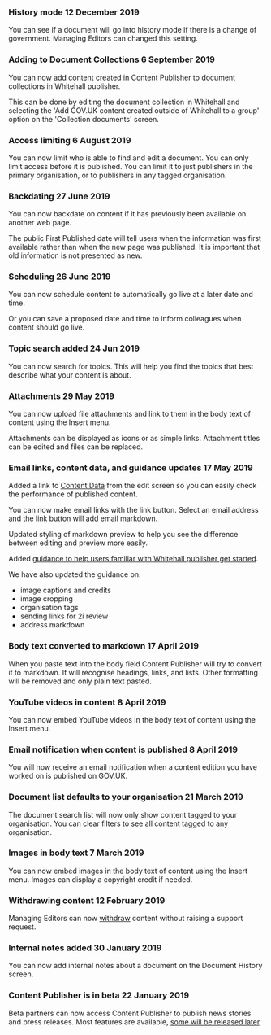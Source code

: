 ### History mode <span class="govuk-caption-m">12 December 2019</span>
You can see if a document will go into history mode if there is a change of government. Managing Editors can changed this setting.

### Adding to Document Collections <span class="govuk-caption-m">6 September 2019</span>
You can now add content created in Content Publisher to document collections in Whitehall publisher.

This can be done by editing the document collection in Whitehall and selecting the 'Add GOV.UK content created outside of Whitehall to a group' option on the 'Collection documents' screen.

### Access limiting <span class="govuk-caption-m">6 August 2019</span>
You can now limit who is able to find and edit a document. You can only limit access before it is published. You can limit it to just publishers in the primary organisation, or to publishers in any tagged organisation. 

### Backdating <span class="govuk-caption-m">27 June 2019</span>
You can now backdate on content if it has previously been available on another web page.

The public First Published date will tell users when the information was first available rather than when the new page was published. It is important that old information is not presented as new.

### Scheduling <span class="govuk-caption-m">26 June 2019</span>
You can now schedule content to automatically go live at a later date and time.

Or you can save a proposed date and time to inform colleagues when content should go live.

### Topic search added <span class="govuk-caption-m">24 Jun 2019</span>
You can now search for topics. This will help you find the topics that best describe what your content is about.

### Attachments <span class="govuk-caption-m">29 May 2019</span>
You can now upload file attachments and link to them in the body text of content using the Insert menu.

Attachments can be displayed as icons or as simple links. Attachment titles can be edited and files can be replaced.

### Email links, content data, and guidance updates <span class="govuk-caption-m">17 May 2019</span>
Added a link to [Content Data](https://content-data.publishing.service.gov.uk/content) from the edit screen so you can easily check the performance of published content.

You can now make email links with the link button. Select an email address and the link button will add email markdown.

Updated styling of markdown preview to help you see the difference between editing and preview more easily.

Added [guidance to help users familiar with Whitehall publisher get started](/how-to-use-publisher).

We have also updated the guidance on:

- image captions and credits
- image cropping
- organisation tags
- sending links for 2i review
- address markdown

### Body text converted to markdown <span class="govuk-caption-m">17 April 2019</span>
When you paste text into the body field Content Publisher will try to convert it to markdown. It will recognise headings, links, and lists. Other formatting will be removed and only plain text pasted.

### YouTube videos in content <span class="govuk-caption-m">8 April 2019</span>
You can now embed YouTube videos in the body text of content using the Insert menu.

### Email notification when content is published <span class="govuk-caption-m">8 April 2019</span>
You will now receive an email notification when a content edition you have worked on is published on GOV.UK.

### Document list defaults to your organisation <span class="govuk-caption-m">21 March 2019</span>
The document search list will now only show content tagged to your organisation. You can clear filters to see all content tagged to any organisation.

### Images in body text <span class="govuk-caption-m">7 March 2019</span>
You can now embed images in the body text of content using the Insert menu. Images can display a copyright credit if needed.

### Withdrawing content <span class="govuk-caption-m">12 February 2019</span>
Managing Editors can now [withdraw](https://www.gov.uk/guidance/content-design/gov-uk-content-retention-and-withdrawal-archiving-policy) content without raising a support request.

### Internal notes added <span class="govuk-caption-m">30 January 2019</span>
You can now add internal notes about a document on the Document History screen.

### Content Publisher is in beta <span class="govuk-caption-m">22 January 2019</span>
Beta partners can now access Content Publisher to publish news stories and press releases. Most features are available, [some will be released later](/beta-capabilities).
